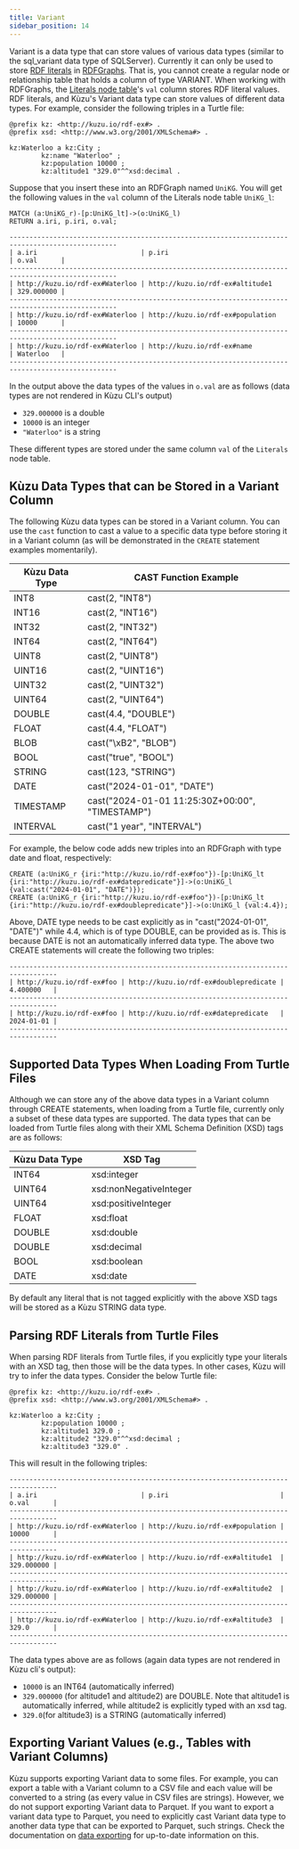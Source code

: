 ```yaml
---
title: Variant
sidebar_position: 14
---
```

Variant is a data type that can store values of various data types (similar to the sql_variant data type of SQLServer).
Currently it can only be used to store [RDF literals](https://www.w3.org/TR/rdf11-concepts/#section-Graph-Literal) in [RDFGraphs](/rdf-graphs). 
That is, you cannot create a regular node or relationship table that holds a column of type VARIANT.
When working with RDFGraphs, the [Literals node table](/rdf-graphs/rdfgraphs-overview#rdfgraphs-mapping-of-triples-to-property-graph-tables)'s 
`val` column stores RDF literal values. RDF literals, and Kùzu's Variant data type can store values of different data types.
For example, consider the following triples in a Turtle file:
```turtle
@prefix kz: <http://kuzu.io/rdf-ex#> .
@prefix xsd: <http://www.w3.org/2001/XMLSchema#> .

kz:Waterloo a kz:City ;
	    kz:name "Waterloo" ;
	    kz:population 10000 ;
	    kz:altitude1 "329.0"^^xsd:decimal .
```
Suppose that you insert these into an RDFGraph named `UniKG`. You will get the following values in the `val` column 
of the Literals node table `UniKG_l`:
```cypher
MATCH (a:UniKG_r)-[p:UniKG_lt]->(o:UniKG_l)
RETURN a.iri, p.iri, o.val;
```
```
-------------------------------------------------------------------------------------------------
| a.iri                          | p.iri                                           | o.val      |
-------------------------------------------------------------------------------------------------
| http://kuzu.io/rdf-ex#Waterloo | http://kuzu.io/rdf-ex#altitude1                 | 329.000000 |
-------------------------------------------------------------------------------------------------
| http://kuzu.io/rdf-ex#Waterloo | http://kuzu.io/rdf-ex#population                | 10000      |
-------------------------------------------------------------------------------------------------
| http://kuzu.io/rdf-ex#Waterloo | http://kuzu.io/rdf-ex#name                      | Waterloo   |
-------------------------------------------------------------------------------------------------
```
In the output above the data types of the values in `o.val` are as follows (data types are not rendered in Kùzu CLI's output)
- `329.000000` is a double
- `10000` is an integer
- `"Waterloo"` is a string

These different types are stored under the same column `val` of the `Literals` node table.

## Kùzu Data Types that can be Stored in a Variant Column

The following Kùzu data types can be stored in a Variant column. You can use the `cast` function to cast a value to a 
specific data type before storing it in a Variant column (as will be demonstrated in the `CREATE` statement 
examples momentarily).

| Kùzu Data Type | CAST Function Example |
|----------------|-----------------------|
| INT8           | cast(2, "INT8")       |
| INT16          | cast(2, "INT16")      |
| INT32          | cast(2, "INT32")      | 
| INT64          | cast(2, "INT64")      |
| UINT8          | cast(2, "UINT8")      |
| UINT16         | cast(2, "UINT16")     |
| UINT32         | cast(2, "UINT32")     | 
| UINT64         | cast(2, "UINT64")     |
| DOUBLE         | cast(4.4, "DOUBLE")   |
| FLOAT          | cast(4.4, "FLOAT")    |
| BLOB           | cast("\\xB2", "BLOB") |
| BOOL           | cast("true", "BOOL")  |
| STRING         | cast(123, "STRING")   |
| DATE           | cast("2024-01-01", "DATE") |
| TIMESTAMP      | cast("2024-01-01 11:25:30Z+00:00", "TIMESTAMP") |
| INTERVAL       | cast("1 year", "INTERVAL") |

For example, the below code adds new triples into an RDFGraph with type date and float, respectively:
```cypher
CREATE (a:UniKG_r {iri:"http://kuzu.io/rdf-ex#foo"})-[p:UniKG_lt {iri:"http://kuzu.io/rdf-ex#datepredicate"}]->(o:UniKG_l {val:cast("2024-01-01", "DATE")});
CREATE (a:UniKG_r {iri:"http://kuzu.io/rdf-ex#foo"})-[p:UniKG_lt {iri:"http://kuzu.io/rdf-ex#doublepredicate"}]->(o:UniKG_l {val:4.4});
```
Above, DATE type needs to be cast explicitly as in "cast("2024-01-01", "DATE")" while 4.4, which is of type DOUBLE, 
can be provided as is. This is because DATE is not an automatically inferred data type. The above two CREATE statements will create 
the following two triples:
```
----------------------------------------------------------------------------------
| http://kuzu.io/rdf-ex#foo | http://kuzu.io/rdf-ex#doublepredicate | 4.400000   |
----------------------------------------------------------------------------------
| http://kuzu.io/rdf-ex#foo | http://kuzu.io/rdf-ex#datepredicate   | 2024-01-01 |
----------------------------------------------------------------------------------
```

## Supported Data Types When Loading From Turtle Files
Although we can store any of the above data types in a Variant column through CREATE statements, 
when loading from a Turtle file, currently only a subset of these data types are supported. 
The data types that can be loaded from Turtle files along with their XML Schema Definition (XSD) tags are as follows:

| Kùzu Data Type | XSD Tag     |
|----------------|-------------| 
| INT64          | xsd:integer |
| UINT64         | xsd:nonNegativeInteger |
| UINT64         | xsd:positiveInteger |
| FLOAT          | xsd:float   |
| DOUBLE         | xsd:double  |
| DOUBLE         | xsd:decimal |
| BOOL           | xsd:boolean |
| DATE           | xsd:date    |
By default any literal that is not tagged explicitly with the above XSD tags will be stored as a Kùzu STRING data type.

## Parsing RDF Literals from Turtle Files
When parsing RDF literals from Turtle files, if you explicitly
type your literals with an XSD tag, then those will be the data types. In other cases,
Kùzu will try to infer the data types. Consider the below Turtle file:
```turtle
@prefix kz: <http://kuzu.io/rdf-ex#> .
@prefix xsd: <http://www.w3.org/2001/XMLSchema#> .

kz:Waterloo a kz:City ;
	    kz:population 10000 ;
	    kz:altitude1 329.0 ;
	    kz:altitude2 "329.0"^^xsd:decimal ;
	    kz:altitude3 "329.0" .
```
This will result in the following triples:
```
----------------------------------------------------------------------------------
| a.iri                          | p.iri                            | o.val      |
----------------------------------------------------------------------------------
| http://kuzu.io/rdf-ex#Waterloo | http://kuzu.io/rdf-ex#population | 10000      |
----------------------------------------------------------------------------------
| http://kuzu.io/rdf-ex#Waterloo | http://kuzu.io/rdf-ex#altitude1  | 329.000000 |
----------------------------------------------------------------------------------
| http://kuzu.io/rdf-ex#Waterloo | http://kuzu.io/rdf-ex#altitude2  | 329.000000 |
----------------------------------------------------------------------------------
| http://kuzu.io/rdf-ex#Waterloo | http://kuzu.io/rdf-ex#altitude3  | 329.0      |
----------------------------------------------------------------------------------
```
The data types above are as follows (again data types are not rendered in Kùzu cli's output):
- `10000` is an INT64 (automatically inferred)
- `329.000000` (for altitude1 and altitude2) are DOUBLE. Note that altitude1 is automatically inferred, while altitude2 is explicitly typed with an xsd tag.
- `329.0`(for altitude3) is a STRING (automatically inferred)

## Exporting Variant Values (e.g., Tables with Variant Columns)
Kùzu supports exporting Variant data to some files. For example, you can export a table with a Variant column to a CSV file and
each value will be converted to a string (as every value in CSV files are strings). However, we do not support exporting Variant data to Parquet.
If you want to export a variant data type to Parquet, you need to explicitly cast Variant data type to another data type
that can be exported to Parquet, such strings. Check the documentation on [data exporting](/export) for up-to-date information on this.